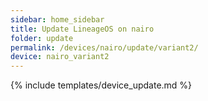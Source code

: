 ```yaml
---
sidebar: home_sidebar
title: Update LineageOS on nairo
folder: update
permalink: /devices/nairo/update/variant2/
device: nairo_variant2
---
```

{% include templates/device_update.md %}
